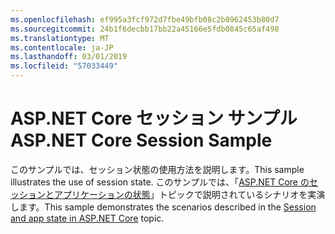 ```yaml
---
ms.openlocfilehash: ef995a3fcf972d7fbe49bfb08c2b8962453b80d7
ms.sourcegitcommit: 24b1f6decbb17bb22a45166e5fdb0845c65af498
ms.translationtype: MT
ms.contentlocale: ja-JP
ms.lasthandoff: 03/01/2019
ms.locfileid: "57033449"
---
```

# <a name="aspnet-core-session-sample"></a><span data-ttu-id="256dc-101">ASP.NET Core セッション サンプル</span><span class="sxs-lookup"><span data-stu-id="256dc-101">ASP.NET Core Session Sample</span></span>

<span data-ttu-id="256dc-102">このサンプルでは、セッション状態の使用方法を説明します。</span><span class="sxs-lookup"><span data-stu-id="256dc-102">This sample illustrates the use of session state.</span></span> <span data-ttu-id="256dc-103">このサンプルでは、「[ASP.NET Core のセッションとアプリケーションの状態](https://docs.microsoft.com/aspnet/core/fundamentals/app-state)」トピックで説明されているシナリオを実演します。</span><span class="sxs-lookup"><span data-stu-id="256dc-103">This sample demonstrates the scenarios described in the [Session and app state in ASP.NET Core](https://docs.microsoft.com/aspnet/core/fundamentals/app-state) topic.</span></span>
